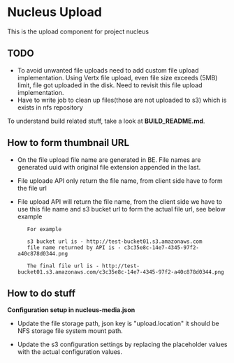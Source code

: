 Nucleus Upload
================

This is the upload component for project nucleus 


TODO
----
* To avoid unwanted file uploads need to add custom file upload implementation. Using Vertx file upload, even file size exceeds (5MB) limit, file got uploaded in the disk. Need to revisit this file upload implementation. 
* Have to write job to clean up files(those are not uploaded to s3) which is exists in nfs repository 

To understand build related stuff, take a look at **BUILD_README.md**.


How to form thumbnail URL 
-------------------------
* On the file upload file name are generated in BE. File names are generated uuid with original file extension appended in the last.
* File uploade API only return the file name, from client side have to form the file url
* File upload API will return the file name, from the client side we have to use this file name and s3 bucket url to form the actual file url, see below example

         For example 
         
         s3 bucket url is - http://test-bucket01.s3.amazonaws.com 
         file name returned by API is - c3c35e8c-14e7-4345-97f2-a40c878d0344.png
         
         The final file url is - http://test-bucket01.s3.amazonaws.com/c3c35e8c-14e7-4345-97f2-a40c878d0344.png


How to do stuff
---------------

**Configuration setup in nucleus-media.json**

 - Update the file storage path, json key is "upload.location" it should be NFS storage  file system mount path.
 
 - Update the s3 configuration settings by replacing the placeholder values with the actual configuration values.
 





